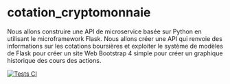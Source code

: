 # cotation_cryptomonnaie

Nous allons construire une API de microservice basée sur Python en utilisant le microframework Flask. Nous allons créer une API qui renvoie des informations sur les cotations boursières et exploiter le système de modèles de Flask pour créer un site Web Bootstrap 4 simple pour créer un graphique historique des cours des actions.

[![Tests CI](https://github.com/PhilippeDataScienc/cotation_cryptomonnaie/actions/workflows/tests.yml/badge.svg)](https://github.com/PhilippeDataScienc/cotation_cryptomonnaie/actions/workflows/tests.yml)
